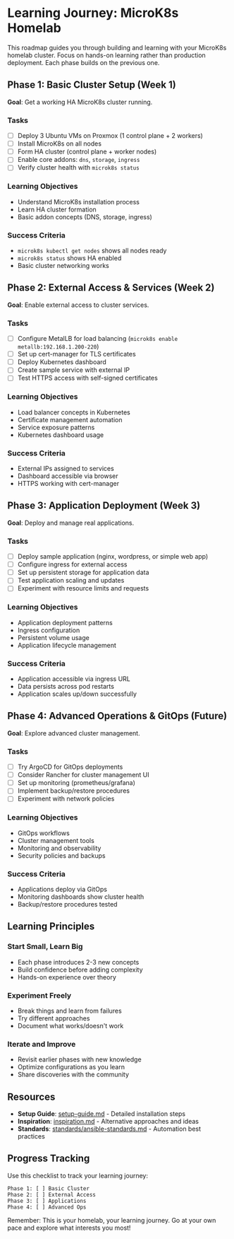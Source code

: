 # Learning Journey: MicroK8s Homelab

This roadmap guides you through building and learning with your MicroK8s homelab cluster. Focus on hands-on learning rather than production deployment. Each phase builds on the previous one.

## Phase 1: Basic Cluster Setup (Week 1)

**Goal**: Get a working HA MicroK8s cluster running.

### Tasks

- [ ] Deploy 3 Ubuntu VMs on Proxmox (1 control plane + 2 workers)
- [ ] Install MicroK8s on all nodes
- [ ] Form HA cluster (control plane + worker nodes)
- [ ] Enable core addons: `dns`, `storage`, `ingress`
- [ ] Verify cluster health with `microk8s status`

### Learning Objectives

- Understand MicroK8s installation process
- Learn HA cluster formation
- Basic addon concepts (DNS, storage, ingress)

### Success Criteria

- `microk8s kubectl get nodes` shows all nodes ready
- `microk8s status` shows HA enabled
- Basic cluster networking works

## Phase 2: External Access & Services (Week 2)

**Goal**: Enable external access to cluster services.

### Tasks

- [ ] Configure MetalLB for load balancing (`microk8s enable metallb:192.168.1.200-220`)
- [ ] Set up cert-manager for TLS certificates
- [ ] Deploy Kubernetes dashboard
- [ ] Create sample service with external IP
- [ ] Test HTTPS access with self-signed certificates

### Learning Objectives

- Load balancer concepts in Kubernetes
- Certificate management automation
- Service exposure patterns
- Kubernetes dashboard usage

### Success Criteria

- External IPs assigned to services
- Dashboard accessible via browser
- HTTPS working with cert-manager

## Phase 3: Application Deployment (Week 3)

**Goal**: Deploy and manage real applications.

### Tasks

- [ ] Deploy sample application (nginx, wordpress, or simple web app)
- [ ] Configure ingress for external access
- [ ] Set up persistent storage for application data
- [ ] Test application scaling and updates
- [ ] Experiment with resource limits and requests

### Learning Objectives

- Application deployment patterns
- Ingress configuration
- Persistent volume usage
- Application lifecycle management

### Success Criteria

- Application accessible via ingress URL
- Data persists across pod restarts
- Application scales up/down successfully

## Phase 4: Advanced Operations & GitOps (Future)

**Goal**: Explore advanced cluster management.

### Tasks

- [ ] Try ArgoCD for GitOps deployments
- [ ] Consider Rancher for cluster management UI
- [ ] Set up monitoring (prometheus/grafana)
- [ ] Implement backup/restore procedures
- [ ] Experiment with network policies

### Learning Objectives

- GitOps workflows
- Cluster management tools
- Monitoring and observability
- Security policies and backups

### Success Criteria

- Applications deploy via GitOps
- Monitoring dashboards show cluster health
- Backup/restore procedures tested

## Learning Principles

### Start Small, Learn Big

- Each phase introduces 2-3 new concepts
- Build confidence before adding complexity
- Hands-on experience over theory

### Experiment Freely

- Break things and learn from failures
- Try different approaches
- Document what works/doesn't work

### Iterate and Improve

- Revisit earlier phases with new knowledge
- Optimize configurations as you learn
- Share discoveries with the community

## Resources

- **Setup Guide**: [setup-guide.md](setup-guide.md) - Detailed installation steps
- **Inspiration**: [inspiration.md](inspiration.md) - Alternative approaches and ideas
- **Standards**: [standards/ansible-standards.md](standards/ansible-standards.md) - Automation best practices

## Progress Tracking

Use this checklist to track your learning journey:

```
Phase 1: [ ] Basic Cluster
Phase 2: [ ] External Access
Phase 3: [ ] Applications
Phase 4: [ ] Advanced Ops
```

Remember: This is your homelab, your learning journey. Go at your own pace and explore what interests you most!
